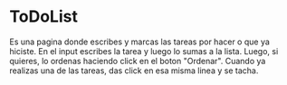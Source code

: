 # ToDoList
Es una pagina donde escribes y marcas las tareas por hacer o que ya hiciste. 
En el input escribes la tarea y luego lo sumas a la lista. Luego, si quieres, lo ordenas haciendo click en el boton "Ordenar".
Cuando ya realizas una de las tareas, das click en esa misma linea y se tacha.
